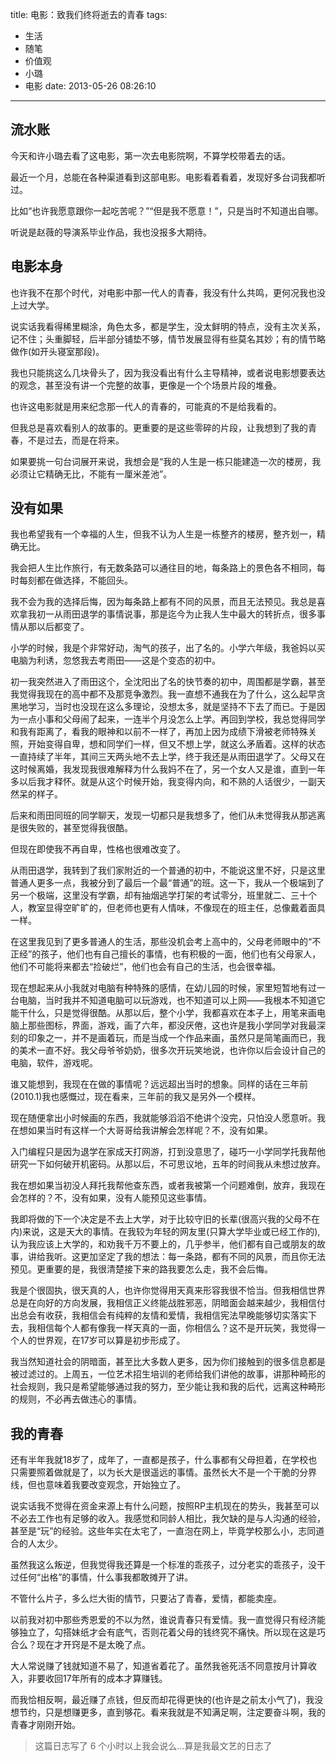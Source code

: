 title: 电影：致我们终将逝去的青春
tags:
  - 生活
  - 随笔
  - 价值观
  - 小璐
  - 电影
date: 2013-05-26 08:26:10
---

## 流水账

今天和许小璐去看了这电影，第一次去电影院啊，不算学校带着去的话。

最近一个月，总能在各种渠道看到这部电影。电影看着看着，发现好多台词我都听过。

比如“也许我愿意跟你一起吃苦呢？”“但是我不愿意！”，只是当时不知道出自哪。

听说是赵薇的导演系毕业作品，我也没报多大期待。

## 电影本身

也许我不在那个时代，对电影中那一代人的青春，我没有什么共鸣，更何况我也没上过大学。

说实话我看得稀里糊涂，角色太多，都是学生，没太鲜明的特点，没有主次关系，记不住；头重脚轻，后半部分铺垫不够，情节发展显得有些莫名其妙；有的情节略做作(如开头寝室那段)。

我也只能挑这么几块骨头了，因为我没看出有什么主导精神，或者说电影想要表达的观念，甚至没有讲一个完整的故事，更像是一个个场景片段的堆叠。

也许这电影就是用来纪念那一代人的青春的，可能真的不是给我看的。

但我总是喜欢看别人的故事的。更重要的是这些零碎的片段，让我想到了我的青春，不是过去，而是在将来。

如果要挑一句台词展开来说，我想会是“我的人生是一栋只能建造一次的楼房，我必须让它精确无比，不能有一厘米差池”。

## 没有如果

我也希望我有一个幸福的人生，但我不认为人生是一栋整齐的楼房，整齐划一，精确无比。

我会把人生比作旅行，有无数条路可以通往目的地，每条路上的景色各不相同，每时每刻都在做选择，不能回头。

我不会为我的选择后悔，因为每条路上都有不同的风景，而且无法预见。我总是喜欢拿我初一从雨田退学的事情说事，那是迄今为止我人生中最大的转折点，很多事情从那以后都变了。

小学的时候，我是个非常好动，淘气的孩子，出了名的。小学六年级，我爸妈以买电脑为利诱，忽悠我去考雨田——这是个变态的初中。

初一我突然进入了雨田这个，全沈阳出了名的快节奏的初中，周围都是学霸，甚至我觉得我现在的高中都不及那竞争激烈。我一直想不通我在为了什么，这么起早贪黑地学习，当时也没现在这么多理论，没想太多，就是坚持不下去了而已。于是因为一点小事和父母闹了起来，一连半个月没怎么上学。再回到学校，我总觉得同学和我有距离了，看我的眼神和以前不一样了，再加上因为成绩下滑被老师特殊关照，开始变得自卑，想和同学们一样，但又不想上学，就这么矛盾着。这样的状态一直持续了半年，其间三天两头地不去上学，终于我还是从雨田退学了。父母又在这时候离婚，我发现我很难解释为什么我妈不在了，另一个女人又是谁，直到一年多以后我才释怀。就是从这个时候开始，我变得内向，和不熟的人话很少，一副天然呆的样子。

后来和雨田同班的同学聊天，发现一切都只是我想多了，他们从未觉得我从那逃离是很失败的，甚至觉得我很酷。

但现在即使我不再自卑，性格也很难改变了。

从雨田退学，我转到了我们家附近的一个普通的初中，不能说这里不好，只是这里普通人更多一点，我被分到了最后一个最“普通”的班。这一下，我从一个极端到了另一个极端，这里没有学霸，却有抽烟逃学打架的考试零分，班里就二、三十个人，教室显得空旷旷的，但老师也更有人情味，不像现在的班主任，总像戴着面具一样。

在这里我见到了更多普通人的生活，那些没机会考上高中的，父母老师眼中的“不正经”的孩子，他们也有自己擅长的事情，也有积极的一面，他们也有父母家人，他们不可能将来都去“捡破烂”，他们也会有自己的生活，也会很幸福。

现在想起来从小我就对电脑有种特殊的感情，在幼儿园的时候，家里短暂地有过一台电脑，当时我并不知道电脑可以玩游戏，也不知道可以上网——我根本不知道它能干什么，只是觉得很酷。从那以后，整个小学，我都喜欢在本子上，用笔来画电脑上那些图标，界面，游戏，画了六年，都没厌倦，这也许是我小学同学对我最深刻的印象之一，并不是画着玩，而是当成一个作品来画，虽然只是简笔画而已，我的美术一直不好。我父母爷爷奶奶，很多次开玩笑地说，也许你以后会设计自己的电脑，软件，游戏呢。

谁又能想到，我现在在做的事情呢？远远超出当时的想象。同样的话在三年前(2010.1)我也感慨过，现在看来，三年前的我又是另外一个模样。

现在随便拿出小时候画的东西，我就能够滔滔不绝讲个没完，只怕没人愿意听。我在想如果当时有这样一个大哥哥给我讲解会怎样呢？不，没有如果。

入门编程只是因为退学在家成天打网游，打到没意思了，碰巧一小学同学托我帮他研究一下如何破开机密码。从那以后，不可思议地，五年的时间我从未想过放弃。

我在想如果当初没人拜托我帮他查东西，或者我被第一个问题难倒，放弃，我现在会怎样的？不，没有如果，没有人能预见这些事情。

我即将做的下一个决定是不去上大学，对于比较守旧的长辈(很高兴我的父母不在内)来说，这是天大的事情。在我较为年轻的网友里(只算大学毕业或已经工作的), 认为我应该上大学的，和劝我千万不要上的，几乎参半，他们都有自己或朋友的故事，讲给我听。这更加坚定了我的想法：每一条路，都有不同的风景，而且你无法预见。更重要的是，我很清楚接下来的路我要怎么走，我不会后悔。

我是个很固执，很天真的人，也许你觉得用天真来形容我很不恰当。但我相信世界总是在向好的方向发展，我相信正义终能战胜邪恶，阴暗面会越来越少，我相信付出总会有收获，我相信会有纯粹的友情和爱情，我相信宪法早晚能够切实落实下去，我相信每个人都有像我一样天真的一面，你相信么？这不是开玩笑，我觉得一个人的世界观，在17岁可以算是初步形成了。

我当然知道社会的阴暗面，甚至比大多数人更多，因为你们接触到的很多信息都是被过滤过的。上周五，一位艺术招生培训的老师给我们讲他的故事，讲那种畸形的社会规则，我只是希望能够通过我的努力，至少能让我和我的后代，远离这种畸形的规则，不必再去做违心的事情。

## 我的青春

还有半年我就18岁了，成年了，一直都是孩子，什么事都有父母担着，在学校也只需要照着做就是了，以为长大是很遥远的事情。虽然长大不是一个干脆的分界线，但也意味着我要改变观念，开始独立了。

说实话我不觉得在资金来源上有什么问题，按照RP主机现在的势头，我甚至可以不必去工作也有足够的收入。我感觉和同龄人相比，我欠缺的是与人沟通的经验，甚至是“玩”的经验。这些年实在太宅了，一直泡在网上，毕竟学校那么小，志同道合的人太少。

虽然我这么叛逆，但我觉得我还算是一个标准的乖孩子，过分老实的乖孩子，没干过任何“出格”的事情，什么事我都敢摊开了讲。

不管什么片子，多么烂大街的情节，只要沾了青春，爱情，都能卖座。

以前我对初中那些秀恩爱的不以为然，谁说青春只有爱情。我一直觉得只有经济能够独立了，勾搭妹纸才会有底气，否则花着父母的钱终究不痛快。所以现在这是巧合么？现在才开窍是不是太晚了点。

大人常说赚了钱就知道不易了，知道省着花了。虽然我爸死活不同意按月计算收入，非要收回17年所有的成本才算赚钱。

而我恰相反啊，最近赚了点钱，但反而却花得更快的(也许是之前太小气了)，我没想节约，只是想赚更多，直到够花。看来我就是不知满足啊，注定要奋斗啊，我的青春才刚刚开始。

> 这篇日志写了 6 个小时以上我会说么&#8230;算是我最文艺的日志了